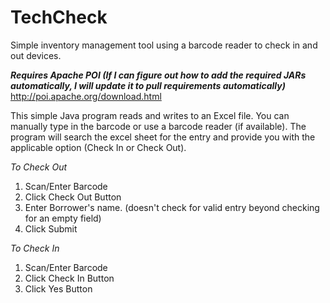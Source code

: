 # TechCheck
Simple inventory management tool using a barcode reader to check in and out devices.

***Requires Apache POI (If I can figure out how to add the required JARs automatically, I will update it to pull requirements automatically)***
http://poi.apache.org/download.html

This simple Java program reads and writes to an Excel file. You can manually type in the barcode or use a barcode reader (if available). The program will search the excel sheet for the entry and provide you with the applicable option (Check In or Check Out).

*To Check Out*
1. Scan/Enter Barcode
2. Click Check Out Button
3. Enter Borrower's name. (doesn't check for valid entry beyond checking for an empty field)
4. Click Submit

*To Check In*
1. Scan/Enter Barcode
2. Click Check In Button
3. Click Yes Button
